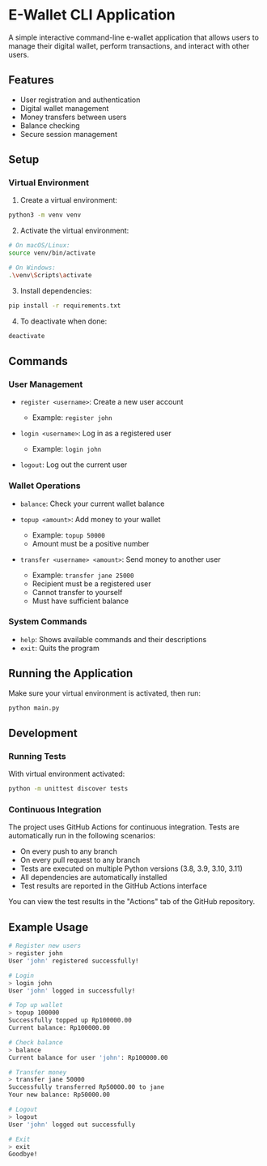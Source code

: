# E-Wallet CLI Application

A simple interactive command-line e-wallet application that allows users to manage their digital wallet, perform transactions, and interact with other users.

## Features
- User registration and authentication
- Digital wallet management
- Money transfers between users
- Balance checking
- Secure session management

## Setup

### Virtual Environment
1. Create a virtual environment:
```bash
python3 -m venv venv
```

2. Activate the virtual environment:
```bash
# On macOS/Linux:
source venv/bin/activate

# On Windows:
.\venv\Scripts\activate
```

3. Install dependencies:
```bash
pip install -r requirements.txt
```

4. To deactivate when done:
```bash
deactivate
```

## Commands

### User Management
- `register <username>`: Create a new user account
  - Example: `register john`

- `login <username>`: Log in as a registered user
  - Example: `login john`

- `logout`: Log out the current user

### Wallet Operations
- `balance`: Check your current wallet balance

- `topup <amount>`: Add money to your wallet
  - Example: `topup 50000`
  - Amount must be a positive number

- `transfer <username> <amount>`: Send money to another user
  - Example: `transfer jane 25000`
  - Recipient must be a registered user
  - Cannot transfer to yourself
  - Must have sufficient balance

### System Commands
- `help`: Shows available commands and their descriptions
- `exit`: Quits the program

## Running the Application
Make sure your virtual environment is activated, then run:
```bash
python main.py
```

## Development

### Running Tests
With virtual environment activated:
```bash
python -m unittest discover tests
```

### Continuous Integration
The project uses GitHub Actions for continuous integration. Tests are automatically run in the following scenarios:
- On every push to any branch
- On every pull request to any branch
- Tests are executed on multiple Python versions (3.8, 3.9, 3.10, 3.11)
- All dependencies are automatically installed
- Test results are reported in the GitHub Actions interface

You can view the test results in the "Actions" tab of the GitHub repository.

## Example Usage
```bash
# Register new users
> register john
User 'john' registered successfully!

# Login
> login john
User 'john' logged in successfully!

# Top up wallet
> topup 100000
Successfully topped up Rp100000.00
Current balance: Rp100000.00

# Check balance
> balance
Current balance for user 'john': Rp100000.00

# Transfer money
> transfer jane 50000
Successfully transferred Rp50000.00 to jane
Your new balance: Rp50000.00

# Logout
> logout
User 'john' logged out successfully

# Exit
> exit
Goodbye!
```